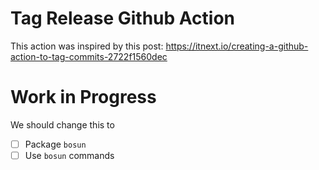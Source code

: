 # Tag Release Github Action

This action was inspired by this post:  https://itnext.io/creating-a-github-action-to-tag-commits-2722f1560dec

# Work in Progress
We should change this to

  - [ ] Package `bosun`
  - [ ] Use `bosun` commands
